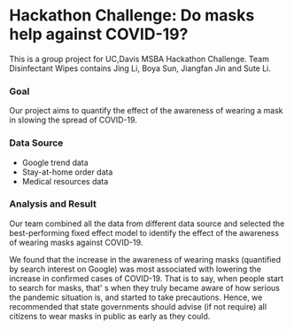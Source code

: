 # Hackathon Challenge: Do masks help against COVID-19?
This is a group project for UC,Davis MSBA Hackathon Challenge. Team Disinfectant Wipes contains Jing Li, Boya Sun, Jiangfan Jin and Sute Li.

### Goal
Our project aims to quantify the effect of the awareness of wearing a mask in slowing the spread of COVID-19. 

### Data Source
- Google trend data
- Stay-at-home order data
- Medical resources data

### Analysis and Result
Our team combined all the data from different data source and selected the best-performing fixed effect model to identify the effect of the awareness of wearing masks against COVID-19.

We found that the increase in the awareness of wearing masks (quantified by search interest on Google) was most associated with lowering the increase in confirmed cases of COVID-19. That is to say, when people start to search for masks, that' s when they truly became aware of how serious the pandemic situation is, and started to take precautions. Hence, we recommended that state governments should advise (if not require) all citizens to wear masks in public as early as they could.
